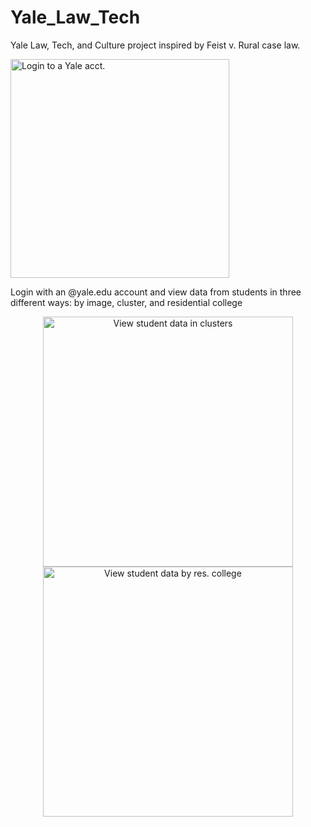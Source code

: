# Yale_Law_Tech
Yale Law, Tech, and Culture project inspired by Feist v. Rural case law. 

<p align="left">
  <img src="https://github.com/nicseve/Yale_Law_Tech/blob/master/public/img/map_login.png" alt='Login to a Yale acct.' width="350"/>
</p> 

Login with an @yale.edu account and view data from students in three different ways: by image, cluster, and residential college

<p align="center">
  <img src="https://github.com/nicseve/Yale_Law_Tech/blob/master/public/img/map_clusters.png" alt='View student data in clusters' width="400"/>
  <img src="https://github.com/nicseve/Yale_Law_Tech/blob/master/public/img/map_colleges.png" alt='View student data by res. college' width="400"/>
</p>

